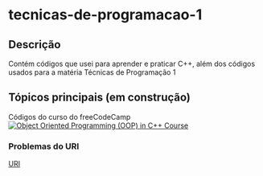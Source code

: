 # tecnicas-de-programacao-1

## Descrição
Contém códigos que usei para aprender e praticar C++, além dos códigos usados para a matéria Técnicas de Programação 1

## Tópicos principais (em construção)
Códigos do curso do freeCodeCamp 
[![Object Oriented Programming (OOP) in C++ Course](https://i.ytimg.com/vi/wN0x9eZLix4/maxresdefault.jpg)](https://www.youtube.com/watch?v=wN0x9eZLix4 "Object Oriented Programming (OOP) in C++ Course")

### Problemas do URI
[URI](https://www.urionlinejudge.com.br/judge/en/)
